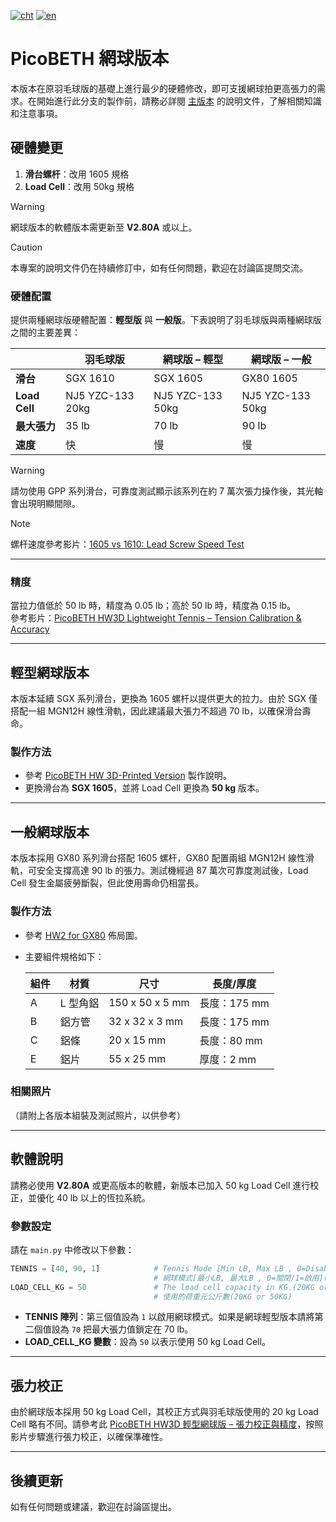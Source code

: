 [![cht](https://img.shields.io/badge/lang-cht-green.svg)](README.cht.md) 
[![en](https://img.shields.io/badge/lang-en-red.svg)](README.md)

# PicoBETH 網球版本

本版本在原羽毛球版的基礎上進行最少的硬體修改，即可支援網球拍更高張力的需求。在開始進行此分支的製作前，請務必詳閱 [主版本](https://github.com/206cc/PicoBETH) 的說明文件，了解相關知識和注意事項。

## 硬體變更

1. **滑台螺杆**：改用 1605 規格
2. **Load Cell**：改用 50kg 規格

> [!WARNING]
> 網球版本的軟體版本需更新至 **V2.80A** 或以上。

> [!CAUTION]
> 本專案的說明文件仍在持續修訂中，如有任何問題，歡迎在討論區提問交流。

### 硬體配置

提供兩種網球版硬體配置：**輕型版** 與 **一般版**。下表說明了羽毛球版與兩種網球版之間的主要差異：

|               | **羽毛球版**         | **網球版 – 輕型**      | **網球版 – 一般**      |
|---------------|----------------------|-----------------------|------------------------|
| **滑台**      | SGX 1610             | SGX 1605              | GX80 1605              |
| **Load Cell** | NJ5 YZC-133 20kg     | NJ5 YZC-133 50kg      | NJ5 YZC-133 50kg       |
| **最大張力**  | 35 lb                | 70 lb                 | 90 lb                  |
| **速度**      | 快                   | 慢                    | 慢                     |

> [!WARNING]
> 請勿使用 GPP 系列滑台，可靠度測試顯示該系列在約 7 萬次張力操作後，其光軸會出現明顯間隙。

> [!NOTE]
> 螺杆速度參考影片：[1605 vs 1610: Lead Screw Speed Test](https://youtu.be/DaFmQe_a8F8)

---

### 精度  
當拉力值低於 50 lb 時，精度為 0.05 lb；高於 50 lb 時，精度為 0.15 lb。  
參考影片：[PicoBETH HW3D Lightweight Tennis – Tension Calibration & Accuracy](https://youtu.be/3H8zwHVQJGE)

---

## 輕型網球版本

本版本延續 SGX 系列滑台，更換為 1605 螺杆以提供更大的拉力。由於 SGX 僅搭配一組 MGN12H 線性滑軌，因此建議最大張力不超過 70 lb，以確保滑台壽命。

### 製作方法

- 參考 [PicoBETH HW 3D-Printed Version](https://youtu.be/gtyGDhp-Uqk) 製作說明。
- 更換滑台為 **SGX 1605**，並將 Load Cell 更換為 **50 kg** 版本。

---

## 一般網球版本

本版本採用 GX80 系列滑台搭配 1605 螺杆，GX80 配置兩組 MGN12H 線性滑軌，可安全支撐高達 90 lb 的張力。測試機經過 87 萬次可靠度測試後，Load Cell 發生金屬疲勞斷裂，但此使用壽命仍相當長。

### 製作方法

- 參考 [HW2 for GX80](docs/HW2.0_GX80.pdf) 佈局圖。
- 主要組件規格如下：

  | 組件 | 材質       | 尺寸            | 長度/厚度     |
  |------|------------|-----------------|---------------|
  | A    | L 型角鋁   | 150 x 50 x 5 mm | 長度：175 mm  |
  | B    | 鋁方管    | 32 x 32 x 3 mm  | 長度：175 mm  |
  | C    | 鋁條      | 20 x 15 mm      | 長度：80 mm   |
  | E    | 鋁片      | 55 x 25 mm      | 厚度：2 mm    |

### 相關照片

（請附上各版本組裝及測試照片，以供參考）

---

## 軟體說明

請務必使用 **V2.80A** 或更高版本的軟體，新版本已加入 50 kg Load Cell 進行校正，並優化 40 lb 以上的恆拉系統。

### 參數設定

請在 `main.py` 中修改以下參數：

```python
TENNIS = [40, 90, 1]            # Tennis Mode [Min LB, Max LB , 0=Disable/1=Enadble](BETA)
                                # 網球模式[最小LB, 最大LB , 0=關閉/1=啟用](BETA)
LOAD_CELL_KG = 50               # The load cell capacity in KG.(20KG or 50KG)
                                # 使用的荷重元公斤數(20KG or 50KG)
```

- **TENNIS 陣列**：第三個值設為 `1` 以啟用網球模式。如果是網球輕型版本請將第二個值設為 `70` 把最大張力值鎖定在 70 lb。
- **LOAD_CELL_KG 變數**：設為 `50` 以表示使用 50 kg Load Cell。

---

## 張力校正

由於網球版本採用 50 kg Load Cell，其校正方式與羽毛球版使用的 20 kg Load Cell 略有不同。請參考此 [PicoBETH HW3D 輕型網球版 – 張力校正與精度](https://youtu.be/3H8zwHVQJGE)，按照影片步驟進行張力校正，以確保準確性。

---

## 後續更新

如有任何問題或建議，歡迎在討論區提出。
